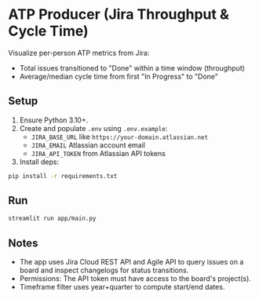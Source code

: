 # ATP Producer (Jira Throughput & Cycle Time)

Visualize per-person ATP metrics from Jira:
- Total issues transitioned to "Done" within a time window (throughput)
- Average/median cycle time from first "In Progress" to "Done"

## Setup

1. Ensure Python 3.10+.
2. Create and populate `.env` using `.env.example`:
   - `JIRA_BASE_URL` like `https://your-domain.atlassian.net`
   - `JIRA_EMAIL` Atlassian account email
   - `JIRA_API_TOKEN` from Atlassian API tokens
3. Install deps:
```bash
pip install -r requirements.txt
```

## Run
```bash
streamlit run app/main.py
```

## Notes
- The app uses Jira Cloud REST API and Agile API to query issues on a board and inspect changelogs for status transitions.
- Permissions: The API token must have access to the board's project(s).
- Timeframe filter uses year+quarter to compute start/end dates.
